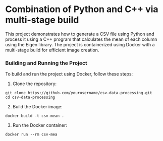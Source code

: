 # Combination of Python and C++ via multi-stage build

This project demonstrates how to generate a CSV file using Python and process it using a C++ program that calculates the mean of each column using the Eigen library.
The project is containerized using Docker with a multi-stage build for efficient image creation.

### Building and Running the Project

To build and run the project using Docker, follow these steps:

1. Clone the repository:

```shell
git clone https://github.com/yourusername/csv-data-processing.git
cd csv-data-processing
```

2. Build the Docker image:

```shell
docker build -t csv-mean .
```

3. Run the Docker container:

```shell
docker run --rm csv-mea
```

